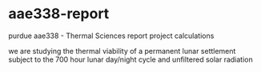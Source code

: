 # aae338-report

purdue aae338 - Thermal Sciences report project calculations

we are studying the thermal viability of a permanent lunar settlement subject to the 700 hour lunar day/night cycle and unfiltered solar radiation
